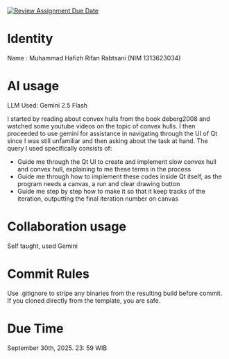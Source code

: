 [![Review Assignment Due Date](https://classroom.github.com/assets/deadline-readme-button-22041afd0340ce965d47ae6ef1cefeee28c7c493a6346c4f15d667ab976d596c.svg)](https://classroom.github.com/a/T_SwjO2j)
# Identity
Name : Muhammad Hafizh Rifan Rabtsani (NIM 1313623034)

# AI usage
LLM Used: Gemini 2.5 Flash

I started by reading about convex hulls from the book deberg2008 and watched some youtube videos on the topic of convex hulls. I then proceeded to use gemini for assistance in navigating through the UI of Qt since I was still unfamiliar and then asking about the task at hand. The query I used specifically consists of:

- Guide me through the Qt UI to create and implement slow convex hull and convex hull, explaining to me these terms in the process
- Guide me through how to implement these codes inside Qt itself, as the program needs a canvas, a run and clear drawing button
- Guide me step by step how to make it so that it keep tracks of the iteration, outputting the final iteration number on canvas


# Collaboration usage
Self taught, used Gemini

# Commit Rules
Use .gitignore to stripe any binaries from the resulting build before commit.  If you cloned directly from the template, you are safe. 

# Due Time
September 30th, 2025. 23: 59 WIB
